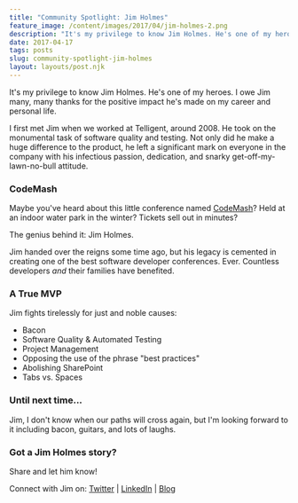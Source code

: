 ```yaml
---
title: "Community Spotlight: Jim Holmes"
feature_image: /content/images/2017/04/jim-holmes-2.png
description: "It's my privilege to know Jim Holmes. He's one of my heroes. I owe Jim many, many thanks for the positive impact he's made on my career and…"
date: 2017-04-17
tags: posts
slug: community-spotlight-jim-holmes
layout: layouts/post.njk
---
```


It's my privilege to know Jim Holmes. He's one of my heroes. I owe Jim many, many thanks for the positive impact he's made on my career and personal life.

I first met Jim when we worked at Telligent, around 2008. He took on the monumental task of software quality and testing. Not only did he make a huge difference to the product, he left a significant mark on everyone in the company with his infectious passion, dedication, and snarky get-off-my-lawn-no-bull attitude.

### CodeMash

Maybe you've heard about this little conference named [CodeMash](http://www.codemash.org/)? Held at an indoor water park in the winter? Tickets sell out in minutes?

The genius behind it: Jim Holmes.

Jim handed over the reigns some time ago, but his legacy is cemented in creating one of the best software developer conferences. Ever. Countless developers _and_ their families have benefited.

### A True MVP

Jim fights tirelessly for just and noble causes:

* Bacon
* Software Quality & Automated Testing
* Project Management
* Opposing the use of the phrase "best practices"
* Abolishing SharePoint
* Tabs vs. Spaces

### Until next time...

Jim, I don't know when our paths will cross again, but I'm looking forward to it including bacon, guitars, and lots of laughs.

### Got a Jim Holmes story?

Share and let him know!

Connect with Jim on: [Twitter](https://twitter.com/ajimholmes) | [LinkedIn](https://linkedin.com/in/jim-holmes) | [Blog](http://frazzleddad.blogspot.com/)
